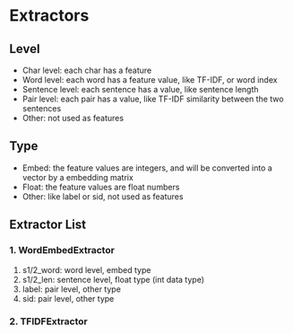 # Extractors


## Level
- Char level: each char has a feature
- Word level: each word has a feature value, like TF-IDF, or word index
- Sentence level: each sentence has a value, like sentence length
- Pair level: each pair has a value, like TF-IDF similarity between the two sentences
- Other: not used as features


## Type
- Embed: the feature values are integers, and will be converted into a vector by a embedding matrix
- Float: the feature values are float numbers
- Other: like label or sid, not used as features


## Extractor List

### 1. WordEmbedExtractor
1. s1/2_word: word level, embed type
2. s1/2_len: sentence level, float type (int data type)
3. label: pair level, other type
4. sid: pair level, other type


### 2. TFIDFExtractor
